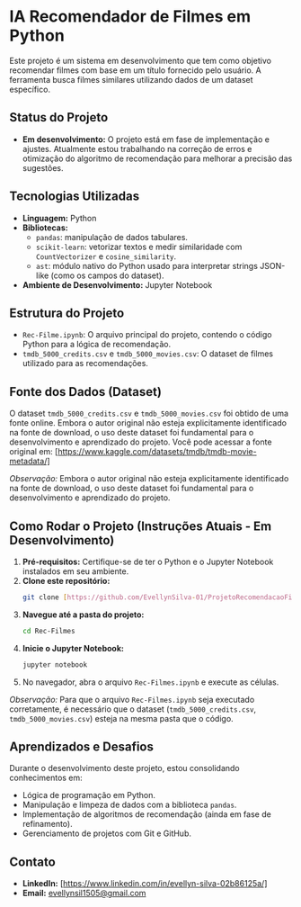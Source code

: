 # IA Recomendador de Filmes em Python

Este projeto é um sistema em desenvolvimento que tem como objetivo recomendar filmes com base em um título fornecido pelo usuário. A ferramenta busca filmes similares utilizando dados de um dataset específico.

## Status do Projeto
* **Em desenvolvimento:** O projeto está em fase de implementação e ajustes. Atualmente estou trabalhando na correção de erros e otimização do algoritmo de recomendação para melhorar a precisão das sugestões.

## Tecnologias Utilizadas
* **Linguagem:** Python
* **Bibliotecas:**
    * `pandas`: manipulação de dados tabulares.
    * `scikit-learn`: vetorizar textos e medir similaridade com `CountVectorizer` e `cosine_similarity`.
    * `ast`: módulo nativo do Python usado para interpretar strings JSON-like (como os campos do dataset).
* **Ambiente de Desenvolvimento:** Jupyter Notebook

## Estrutura do Projeto
* `Rec-Filme.ipynb`: O arquivo principal do projeto, contendo o código Python para a lógica de recomendação.
* `tmdb_5000_credits.csv` e `tmdb_5000_movies.csv`: O dataset de filmes utilizado para as recomendações.

## Fonte dos Dados (Dataset)
O dataset `tmdb_5000_credits.csv` e `tmdb_5000_movies.csv` foi obtido de uma fonte online. Embora o autor original não esteja explicitamente identificado na fonte de download, o uso deste dataset foi fundamental para o desenvolvimento e aprendizado do projeto. Você pode acessar a fonte original em: [https://www.kaggle.com/datasets/tmdb/tmdb-movie-metadata/]

*Observação:* Embora o autor original não esteja explicitamente identificado na fonte de download, o uso deste dataset foi fundamental para o desenvolvimento e aprendizado do projeto.


## Como Rodar o Projeto (Instruções Atuais - Em Desenvolvimento)
1.  **Pré-requisitos:** Certifique-se de ter o Python e o Jupyter Notebook instalados em seu ambiente.
2.  **Clone este repositório:**
    ```bash
    git clone [https://github.com/EvellynSilva-01/ProjetoRecomendacaoFilmes.git]
    ```
3.  **Navegue até a pasta do projeto:**
    ```bash
    cd Rec-Filmes
    ```
4.  **Inicie o Jupyter Notebook:**
    ```bash
    jupyter notebook
    ```
5.  No navegador, abra o arquivo `Rec-Filmes.ipynb` e execute as células.

*Observação:* Para que o arquivo `Rec-Filmes.ipynb` seja executado corretamente, é necessário que o dataset (`tmdb_5000_credits.csv`, `tmdb_5000_movies.csv`) esteja na mesma pasta que o código.

## Aprendizados e Desafios
Durante o desenvolvimento deste projeto, estou consolidando conhecimentos em:
* Lógica de programação em Python.
* Manipulação e limpeza de dados com a biblioteca `pandas`.
* Implementação de algoritmos de recomendação (ainda em fase de refinamento).
* Gerenciamento de projetos com Git e GitHub.

## Contato
* **LinkedIn:** [https://www.linkedin.com/in/evellyn-silva-02b86125a/]
* **Email:** evellynsil1505@gmail.com

